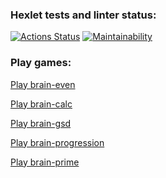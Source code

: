 ### Hexlet tests and linter status:
[![Actions Status](https://github.com/sadd9d9/python-project-49/workflows/hexlet-check/badge.svg)](https://github.com/sadd9d9/python-project-49/actions)
[![Maintainability](https://api.codeclimate.com/v1/badges/a294bfce6c5449c6cf2d/maintainability)](https://codeclimate.com/github/sadd9d9/python-project-49/maintainability)
### Play games:
[Play brain-even](https://asciinema.org/a/hciK7eNTKEnAcv4DmTQxmnEoO)

[Play brain-calc](https://asciinema.org/a/zL7VSgOmOvCxfp2KKLUjJHYiR)

[Play brain-gsd](https://asciinema.org/a/rIpW8vDC045lufzt9zPNgzI2L)

[Play brain-progression](https://asciinema.org/a/5Jps92aWezwj8gJdD0hmlrHD5)

[Play brain-prime](https://asciinema.org/a/iiw6gKh8Netwa8AWahvy0PIeY)
